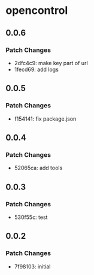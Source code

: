 # opencontrol

## 0.0.6

### Patch Changes

- 2dfc4c9: make key part of url
- 1fecd69: add logs

## 0.0.5

### Patch Changes

- f154141: fix package.json

## 0.0.4

### Patch Changes

- 52065ca: add tools

## 0.0.3

### Patch Changes

- 530f55c: test

## 0.0.2

### Patch Changes

- 7f98103: initial
